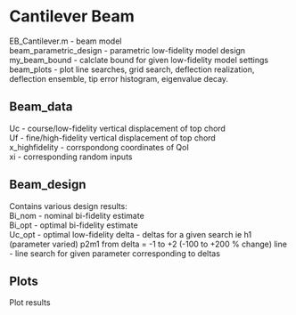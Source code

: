 # Cantilever Beam 

EB_Cantilever.m - beam model   
beam_parametric_design - parametric low-fidelity model design   
my_beam_bound - calclate bound for given low-fidelity model settings   
beam_plots - plot line searches, grid search, deflection realization, deflection ensemble, tip error histogram, eigenvalue decay.   

## Beam_data
Uc - course/low-fidelity vertical displacement of top chord  
Uf - fine/high-fidelity vertical displacement of top chord  
x_highfidelity - corrspondong coordinates of QoI   
xi - corresponding random inputs   

## Beam_design
Contains various design results:   
Bi_nom - nominal bi-fidelity estimate  
Bi_opt - optimal bi-fidelity estimate   
Uc_opt - optimal low-fidelity 
delta - deltas for a given search ie h1 (parameter varied) p2m1 from delta = -1 to +2 (-100 to +200 % change)
line - line search for given parameter corresponding to deltas

## Plots
Plot results  

